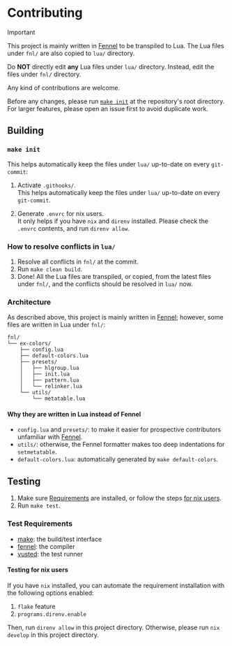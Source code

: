 # Contributing

> [!IMPORTANT]
> This project is mainly written in [Fennel][] to be transpiled to Lua.
> The Lua files under `fnl/` are also copied to `lua/` directory.
>
> Do **NOT** directly edit **any** Lua files under `lua/` directory.
> Instead, edit the files under `fnl/` directory.

Any kind of contributions are welcome.

Before any changes,
please run [`make init`](#make-init)
at the repository's root directory.
For larger features,
please open an issue first to avoid duplicate work.

## Building

### `make init`

This helps automatically keep the files under `lua/` up-to-date on every
`git-commit`:

1. Activate `.githooks/`.\
   This helps automatically keep the files under `lua/` up-to-date on every
   `git-commit`.

2. Generate `.envrc` for nix users.\
   It only helps if you have `nix` and `direnv` installed.
   Please check the `.envrc` contents, and run `direnv allow`.

### How to resolve conflicts in `lua/`

1. Resolve all conflicts in `fnl/` at the commit.
2. Run `make clean build`.
3. Done!
   All the Lua files are transpiled, or copied,
   from the latest files under `fnl/`,
   and the conflicts should be resolved in `lua/` now.

### Architecture

As described above, this project is mainly written in [Fennel][];
however, some files are written in Lua under `fnl/`:

```tree
fnl/
└── ex-colors/
    ├── config.lua
    ├── default-colors.lua
    ├── presets/
    │   ├── hlgroup.lua
    │   ├── init.lua
    │   ├── pattern.lua
    │   └── relinker.lua
    └── utils/
        └── metatable.lua
```

#### Why they are written in Lua instead of Fennel

- `config.lua` and `presets/`:
  to make it easier for prospective contributors unfamiliar with [Fennel][].
- `utils/`:
  otherwise, the Fennel formatter makes too deep indentations for `setmetatable`.
- `default-colors.lua`:
  automatically generated by `make default-colors`.

## Testing

1. Make sure [Requirements](#test-requirements) are installed,
   or follow the steps [for nix users](#testing-for-nix-users).
2. Run `make test`.

### Test Requirements

- [make][]: the build/test interface
- [fennel][]: the compiler
- [vusted][]: the test runner

#### Testing for nix users

If you have `nix` installed,
you can automate the requirement installation
with the following options enabled:

1. `flake` feature
2. `programs.direnv.enable`

Then, run `direnv allow` in this project directory.
Otherwise, please run `nix develop` in this project directory.

[fennel]: https://sr.ht/~technomancy/fennel/
[make]: https://www.gnu.org/software/make/manual/html_node/index.html
[vusted]: https://github.com/notomo/vusted
